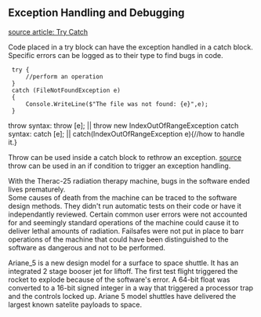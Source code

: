 ## Exception Handling and Debugging

[source article: Try Catch](https://docs.microsoft.com/en-us/dotnet/standard/exceptions/how-to-use-the-try-catch-block-to-catch-exceptions)

Code placed in a try block can have the exception handled in a catch block.
Specific errors can be logged as to their type to find bugs in code.

     try {
         //perform an operation
     }
     catch (FileNotFoundException e)
     {
         Console.WriteLine($"The file was not found: {e}",e);
     }

throw syntax:  throw [e];  || throw new IndexOutOfRangeException
catch syntax: catch [e]; || catch(IndexOutOfRangeException e){//how to handle it.}

Throw can be used inside a catch block to rethrow an exception. [source](https://docs.microsoft.com/en-us/dotnet/csharp/language-reference/keywords/throw)
throw can be used in an if condition to trigger an exception handling.

With the Therac-25 radiation therapy machine, bugs in the software ended lives prematurely.  
Some causes of death from the machine can be traced to the software design methods.
They didn't run automatic tests on their code or have it independantly reviewed.
Certain common user errors were not accounted for and seemingly standard operations of the machine could cause it to deliver lethal amounts of radiation.
Failsafes were not put in place to barr operations of the machine that could have been distinguished to the software as dangerous and not to be performed.

Ariane_5 is a new design model for a surface to space shuttle.
It has an integrated 2 stage booser jet for liftoff.
The first test flight triggered the rocket to explode because of the software's error.
A 64-bit float was converted to a 16-bit signed integer in a way that triggered a processor trap and the controls locked up.
Ariane 5 model shuttles have delivered the largest known satelite payloads to space.